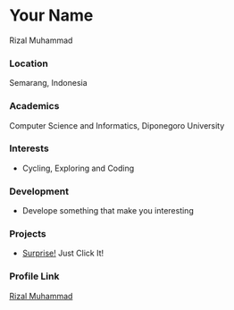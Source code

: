 # Your Name
Rizal Muhammad

### Location

Semarang, Indonesia

### Academics

Computer Science and Informatics, Diponegoro University

### Interests

- Cycling, Exploring and Coding

### Development

- Develope something that make you interesting

### Projects

- [Surprise!](https://github.com/rizalmuhammad/) Just Click It!
### Profile Link

[Rizal Muhammad](https://github.com/rizalmuhammad)
